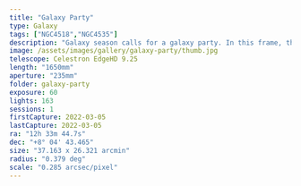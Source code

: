 ```yaml
---
title: "Galaxy Party"
type: Galaxy
tags: ["NGC4518","NGC4535"]
description: "Galaxy season calls for a galaxy party. In this frame, the 'Lost Galaxy of Copeland' or NGC4535 is the beautiful spiral. The 'large star' is HD109270 (invisible to the naked eye), and upper left hosts lenticular galaxy NGC4518. You can see several other galaxies 'hanging around.'"
image: /assets/images/gallery/galaxy-party/thumb.jpg
telescope: Celestron EdgeHD 9.25
length: "1650mm"
aperture: "235mm"
folder: galaxy-party
exposure: 60
lights: 163
sessions: 1
firstCapture: 2022-03-05 
lastCapture: 2022-03-05
ra: "12h 33m 44.7s"
dec: "+8° 04' 43.465"
size: "37.163 x 26.321 arcmin"
radius: "0.379 deg"
scale: "0.285 arcsec/pixel"
---
```

